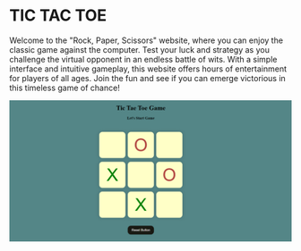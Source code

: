 # TIC TAC TOE

Welcome to the "Rock, Paper, Scissors" website, where you can enjoy the classic game against the computer. Test your luck and strategy as you challenge the virtual opponent in an endless battle of wits. 
With a simple interface and intuitive gameplay, this website offers hours of entertainment for players of all ages. Join the fun and see if you can emerge victorious in this timeless game of chance!

![Screenshot 2024-11-22 010408](https://github.com/anayagithub/TicTacToe/blob/main/Screenshot%202024-11-22%20010408.png?raw=true)
